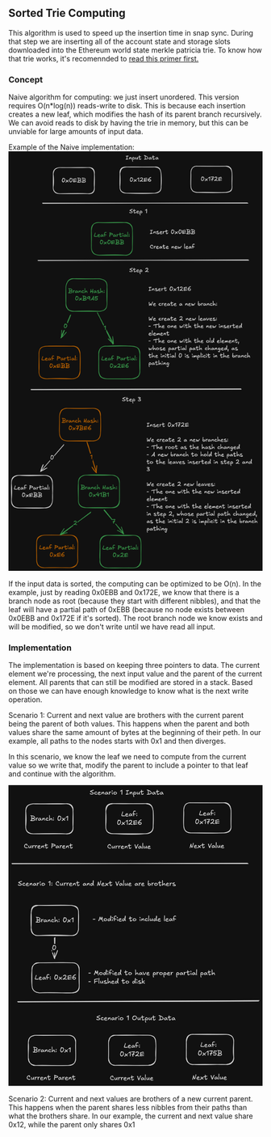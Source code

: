 ## Sorted Trie Computing

This algorithm is used to speed up the insertion time in snap sync.
During that step we are inserting all of the account state and storage
slots downloaded into the Ethereum world state merkle patricia trie.
To know how that trie works, it's recomennded to [read this primer first.](https://epf.wiki/#/wiki/EL/data-structures?id=world-state-trie)

### Concept

Naive algorithm for computing: we just insert unordered. 
This version requires O(n\*log(n)) reads-write to disk. 
This is because each insertion creates a new leaf, which modifies 
the hash of its parent branch recursively. We can avoid reads
to disk by having the trie in memory, but this can be unviable
for large amounts of input data.

Example of the Naive implementation:
![Image showing the insertion of 3 elements 0x0EBB, 0x12E6, 0x172E. Each one requiring multiple new reads and writes](sorted_trie_insert/Naive%20Insertion%20Example%201.png)

If the input data is sorted, the computing can be optimized to be O(n).
In the example, just by reading 0x0EBB and 0x172E, we know that there is 
a branch node as root (because they start with different nibbles), and
that the leaf will have a partial path of 0xEBB (because no node exists
between 0x0EBB and 0x172E if it's sorted). The root branch node we know exists and will be modified, so we don't write until we have read all
input.

### Implementation

The implementation is based on keeping three pointers to data. The current
element we're processing, the next input value and the parent of the current
element. All parents that can still be modified are stored in a stack. 
Based on those we can have enough knowledge to know what is the 
next write operation.

Scenario 1: Current and next value are brothers with the current
parent being the parent of both values. This happens when
the parent and both values share the same amount of bytes at the beginning of 
their peth. In our example, all paths to the nodes starts with 0x1 and
then diverges.

In this scenario, we know the leaf we need to compute from the current value
so we write that, modify the parent to include a pointer to that leaf 
and continue with the algorithm.

![Image showing the insertion of 1 elements with a current parent branch 0x1, the current element 0x12E6 and next element 0x172E. 0x12E6 is inserted with a single write](sorted_trie_insert/Sorted%20Insertion%20Scenario%201.png)

Scenario 2: Current and next values are brothers of a new current parent.
This happens when the parent shares less nibbles from their paths than what the brothers share.
In our example, the current and next value share 0x12, while the parent only shares 0x1

